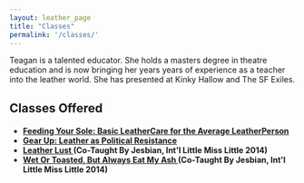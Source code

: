 ```yaml
---
layout: leather_page
title: "Classes"
permalink: '/classes/'
---
```


<div class="row">
  <div class="col-sm-12">
    Teagan is a talented educator. She holds a masters degree in theatre education and is now bringing
    her years years of experience as a teacher into the leather world. She has presented at Kinky Hallow and
    The SF Exiles.
  </div>
</div>

<div class="row headroom">
  <div class="col-sm-12">
    <h2> Classes Offered </h2>
    <h4>
      <ul>
        <li>
          <a href="/classes/feeding_your_soul/">
            Feeding Your Sole: Basic LeatherCare for the Average LeatherPerson
          </a>
        </li>
        <li>
          <a href="/classes/gear_up/">
            Gear Up: Leather as Political Resistance
          </a>
        </li>
        <li>
          <a href="/classes/leather_lust/">
            Leather Lust
          </a>
          (Co-Taught By Jesbian, Int'l Little Miss Little 2014)
        </li>
        <li>
          <a href="/classes/eat_my_ash/">
            Wet Or Toasted, But Always Eat My Ash
          </a>
          (Co-Taught By Jesbian, Int'l Little Miss Little 2014)
        </li>
      </ul>
    </h4>
  </div>
</div>
